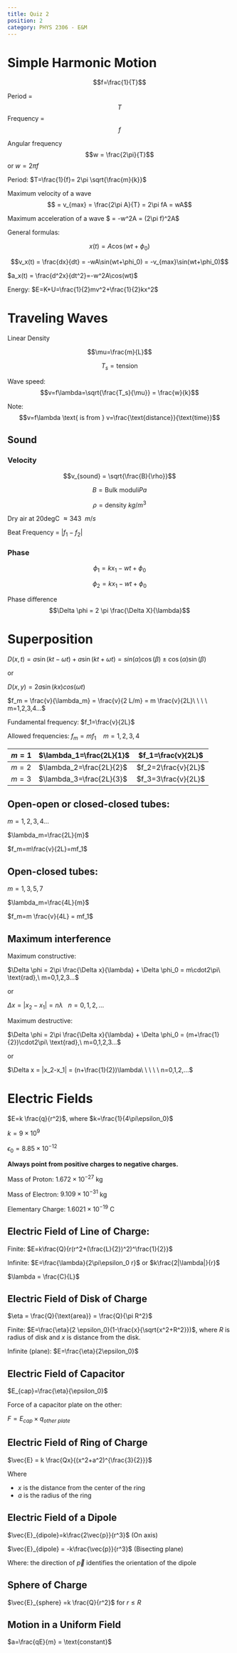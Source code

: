```yaml
---
title: Quiz 2
position: 2
category: PHYS 2306 - E&M
---
```


# Simple Harmonic Motion

$$f=\frac{1}{T}$$

Period = $$T$$
Frequency = $$f$$

Angular frequency $$w =  \frac{2\pi}{T}$$ or $w=2\pi f$

Period: $T=\frac{1}{f}= 2\pi \sqrt{\frac{m}{k}}$

Maximum velocity of a wave $$ = v_{max} = \frac{2\pi A}{T} = 2\pi fA = wA$$

Maximum acceleration of a wave $ = -w^2A = (2\pi f)^2A$

General formulas:

$$x(t) = A \cos(wt+\phi_0)$$

$$v_x(t) = \frac{dx}{dt} = -wA\sin(wt+\phi_0) = -v_{max}\sin(wt+\phi_0)$$

$a_x(t) = \frac{d^2x}{dt^2}=-w^2A\cos(wt)$

Energy: $E=K+U=\frac{1}{2}mv^2+\frac{1}{2}kx^2$

# Traveling Waves

Linear Density

$$\mu=\frac{m}{L}$$

$$T_s=\text{tension}$$

Wave speed: $$v=f\lambda=\sqrt{\frac{T_s}{\mu}} = \frac{w}{k}$$

Note: $$v=f\lambda \text{ is from } v=\frac{\text{distance}}{\text{time}}$$

## Sound

### Velocity

$$v_{sound} = \sqrt{\frac{B}{\rho}}$$

$$B = \text{Bulk moduli} Pa$$

$$\rho = \text{density}\ kg/m^3$$

Dry air at 20degC $\approx 343 \ \ m/s$ 

Beat Frequency = $|f_1-f_2|$

### Phase

$$\phi_1=kx_1-wt+\phi_0$$

$$\phi_2=kx_1-wt+\phi_0$$

Phase difference $$\Delta \phi = 2 \pi \frac{\Delta X}{\lambda}$$

# Superposition

$D(x,t) = a\sin(kt-\omega t) + a\sin(kt+\omega t) = sin(\alpha)\cos(\beta) \pm \cos(\alpha)\sin(\beta)$

or

$D(x,y) = 2a\sin(kx)cos(\omega t)$

$f_m = \frac{v}{\lambda_m} = \frac{v}{2 L/m} = m \frac{v}{2L}\ \ \ \ m=1,2,3,4...$

Fundamental frequency: $f_1=\frac{v}{2L}$

Allowed frequencies: $f_m =m f_1\ \ \ \ m=1,2,3,4$

| $m=1$ | $\lambda_1=\frac{2L}{1}$ | $f_1=\frac{v}{2L}$  |
| ----- | ------------------------ | ------------------- |
| $m=2$ | $\lambda_2=\frac{2L}{2}$ | $f_2=2\frac{v}{2L}$ |
| $m=3$ | $\lambda_3=\frac{2L}{3}$ | $f_3=3\frac{v}{2L}$ |

## Open-open or closed-closed tubes:

$m=1,2,3,4...$

$\lambda_m=\frac{2L}{m}$

$f_m=m\frac{v}{2L}=mf_1$

## Open-closed tubes:

$m=1,3,5,7$

$\lambda_m=\frac{4L}{m}$

$f_m=m \frac{v}{4L} = mf_1$

## Maximum interference

Maximum constructive:

$\Delta \phi = 2\pi \frac{\Delta x}{\lambda} + \Delta \phi_0 = m\cdot2\pi\ \text{rad},\ m=0,1,2,3...$

or

$\Delta x = |x_2-x_1| = n\lambda\ \ \ n=0,1,2,...$

Maximum destructive:

$\Delta \phi = 2\pi \frac{\Delta x}{\lambda} + \Delta \phi_0 = (m+\frac{1}{2})\cdot2\pi\ \text{rad},\ m=0,1,2,3...$

or

$\Delta x = |x_2-x_1| = (n+\frac{1}{2})\lambda\ \ \ \ \ n=0,1,2,...$

# Electric Fields

$E=k \frac{q}{r^2}$, where $k=\frac{1}{4\pi\epsilon_0}$

$k=9 \times 10^9$

$\epsilon_0 = 8.85\times 10^{-12}$

**Always point from positive charges to negative charges.**

Mass of Proton: $1.672\times10^{-27}$ kg

Mass of Electron: $9.109\times 10^{-31}$ kg

Elementary Charge: $1.6021\times 10^{-19}$ C

## Electric Field of Line of Charge:

Finite: $E=k\frac{Q}{r(r^2+(\frac{L}{2})^2)^\frac{1}{2}}$

Infinite: $E=\frac{\lambda}{2\pi\epsilon_0 r}$ or $k\frac{2|\lambda|}{r}$

$\lambda = \frac{C}{L}$

## Electric Field of Disk of Charge

$\eta = \frac{Q}{\text{area}} = \frac{Q}{\pi R^2}$

Finite: $E=\frac{\eta}{2 \epsilon_0}(1-\frac{x}{\sqrt{x^2+R^2}})$, where *R* is radius of disk and *x* is distance from the disk.

Infinite (plane): $E=\frac{\eta}{2\epsilon_0}$

## Electric Field of Capacitor

$E_{cap}=\frac{\eta}{\epsilon_0}$

Force of a capacitor plate on the other:

$F=E_{cap}\times q_{other\ plate}$

## Electric Field of Ring of Charge

$\vec{E} = k \frac{Qx}{(x^2+a^2)^{\frac{3}{2}}}$

Where

- *x* is the distance from the center of the ring
- *a* is the radius of the ring

## Electric Field of a Dipole

$\vec{E}_{dipole}=k\frac{2\vec{p}}{r^3}$ (On axis)

$\vec{E}_{dipole} = -k\frac{\vec{p}}{r^3}$ (Bisecting plane)

Where: the direction of $\vec{p}$ identifies the orientation of the dipole

## Sphere of Charge

$\vec{E}_{sphere} =k \frac{Q}{r^2}$ for $r \leq R$

## Motion in a Uniform Field

$a=\frac{qE}{m} = \text{constant}$